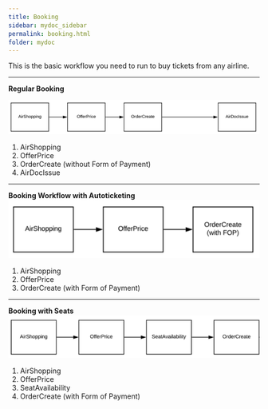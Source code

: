 ```yaml
---
title: Booking
sidebar: mydoc_sidebar
permalink: booking.html
folder: mydoc
---
```


This is the basic workflow you need to run to buy tickets from any airline.

---

**Regular Booking**

![Regular booking](../../images/bookingregular.png)

1. AirShopping
2. OfferPrice
3. OrderCreate (without Form of Payment)
4. AirDocIssue

---

**Booking Workflow with Autoticketing**
![Booking with Autoticketing](../../images/bookingauto.png)

1. AirShopping
2. OfferPrice
3. OrderCreate (with Form of Payment)

---

**Booking with Seats**
![Booking with Seats](../../images/bookingseats.png)

1. AirShopping
2. OfferPrice
3. SeatAvailability
4. OrderCreate (with Form of Payment)
